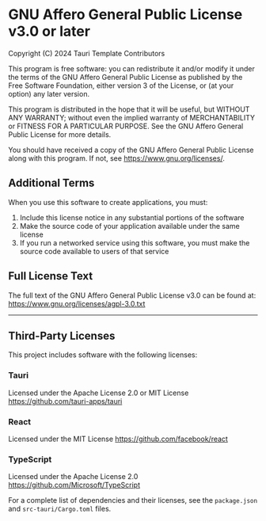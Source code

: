 # GNU Affero General Public License v3.0 or later

Copyright (C) 2024 Tauri Template Contributors

This program is free software: you can redistribute it and/or modify
it under the terms of the GNU Affero General Public License as published
by the Free Software Foundation, either version 3 of the License, or
(at your option) any later version.

This program is distributed in the hope that it will be useful,
but WITHOUT ANY WARRANTY; without even the implied warranty of
MERCHANTABILITY or FITNESS FOR A PARTICULAR PURPOSE. See the
GNU Affero General Public License for more details.

You should have received a copy of the GNU Affero General Public License
along with this program. If not, see <https://www.gnu.org/licenses/>.

## Additional Terms

When you use this software to create applications, you must:

1. Include this license notice in any substantial portions of the software
2. Make the source code of your application available under the same license
3. If you run a networked service using this software, you must make the source code available to users of that service

## Full License Text

The full text of the GNU Affero General Public License v3.0 can be found at:
https://www.gnu.org/licenses/agpl-3.0.txt

---

## Third-Party Licenses

This project includes software with the following licenses:

### Tauri
Licensed under the Apache License 2.0 or MIT License
https://github.com/tauri-apps/tauri

### React
Licensed under the MIT License
https://github.com/facebook/react

### TypeScript
Licensed under the Apache License 2.0
https://github.com/Microsoft/TypeScript

For a complete list of dependencies and their licenses, see the `package.json` and `src-tauri/Cargo.toml` files.